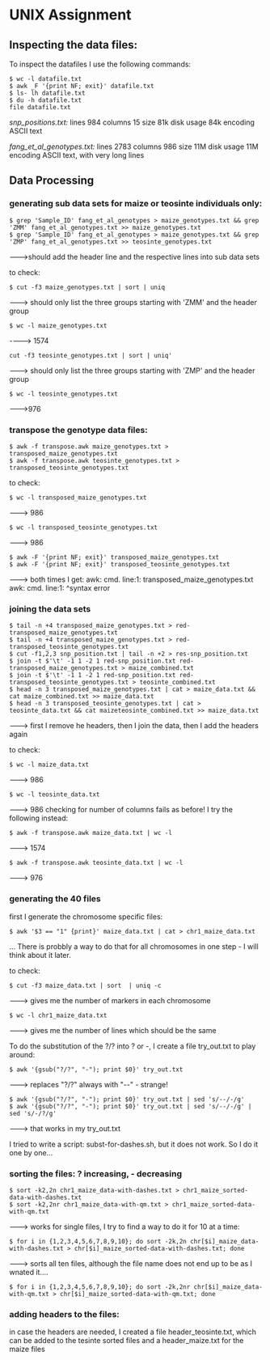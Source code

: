 # UNIX Assignment

## Inspecting the data files:

To inspect the datafiles I use the following commands:
```
$ wc -l datafile.txt
$ awk _F '{print NF; exit}' datafile.txt
$ ls- lh datafile.txt
$ du -h datafile.txt
file datafile.txt
```
*snp_positions.txt:*
lines         984
columns        15
size           81k
disk usage     84k
encoding      ASCII text

*fang_et_al_genotypes.txt:*
lines         2783
columns        986
size            11M
disk usage      11M
encoding      ASCII text, with very long lines

## Data Processing

### generating sub data sets for maize or teosinte individuals only:
```
$ grep 'Sample_ID' fang_et_al_genotypes > maize_genotypes.txt && grep 'ZMM' fang_et_al_genotypes.txt >> maize_genotypes.txt
$ grep 'Sample_ID' fang_et_al_genotypes > maize_genotypes.txt && grep 'ZMP' fang_et_al_genotypes.txt >> teosinte_genotypes.txt
```
--->should add the header line and the respective lines into sub data sets

to check:
```
$ cut -f3 maize_genotypes.txt | sort | uniq
```
---> should only list the three groups starting with 'ZMM' and the header group
```
$ wc -l maize_genotypes.txt
```
----> 1574
```
cut -f3 teosinte_genotypes.txt | sort | uniq'
```
---> should only list the three groups starting with 'ZMP' and the header group
```
$ wc -l teosinte_genotypes.txt
```
--->976

### transpose the genotype data files:
```
$ awk -f transpose.awk maize_genotypes.txt > transposed_maize_genotypes.txt
$ awk -f transpose.awk teosinte_genotypes.txt > transposed_teosinte_genotypes.txt
```
to check:
```
$ wc -l transposed_maize_genotypes.txt
```
---> 986 
```
$ wc -l transposed_teosinte_genotypes.txt
```
---> 986
```
$ awk -F '{print NF; exit}' transposed_maize_genotypes.txt
$ awk -F '{print NF; exit}' transposed_teosinte_genotypes.txt
```
---> both times I get:
awk: cmd. line:1: transposed_maize_genotypes.txt
awk: cmd. line:1:                           ^syntax error



### joining the data sets
```
$ tail -n +4 transposed_maize_genotypes.txt > red-transposed_maize_genotypes.txt
$ tail -n +4 transposed_maize_genotypes.txt > red-transposed_teosinte_genotypes.txt
$ cut -f1,2,3 snp_position.txt | tail -n +2 > res-snp_position.txt
$ join -t $'\t' -1 1 -2 1 red-snp_position.txt red-transposed_maize_genotypes.txt > maize_combined.txt
$ join -t $'\t' -1 1 -2 1 red-snp_position.txt red-transposed_teosinte_genotypes.txt > teosinte_combined.txt
$ head -n 3 transposed_maize_genotypes.txt | cat > maize_data.txt && cat maize_combined.txt >> maize_data.txt
$ head -n 3 transposed_teosinte_genotypes.txt | cat > teosinte_data.txt && cat maizeteosinte_combined.txt >> maize_data.txt
```

---> first I remove he headers, then I join the data, then I add the headers again

to check:
```
$ wc -l maize_data.txt
```
---> 986 
```
$ wc -l teosinte_data.txt
```
---> 986
checking for number of columns fails as before!
I try the following instead:
```
$ awk -f transpose.awk maize_data.txt | wc -l
```
---> 1574
```
$ awk -f transpose.awk teosinte_data.txt | wc -l
```
---> 976

### generating the 40 files
first I generate the chromosome specific files:
```
$ awk '$3 == "1" {print}' maize_data.txt | cat > chr1_maize_data.txt
```
...
There is probbly a way to do that for all chromosomes in one step - I will think about it later.

to check:
```
$ cut -f3 maize_data.txt | sort  | uniq -c
```
---> gives me the number of markers in each chromosome
```
$ wc -l chr1_maize_data.txt 
```
---> gives me the number of lines which should be the same


To do the substitution of the ?/? into ? or -, I create a file try_out.txt to play around:
```
$ awk '{gsub("?/?", "-"); print $0}' try_out.txt
```
---> replaces "?/?" always with "--"  - strange!
```
$ awk '{gsub("?/?", "-"); print $0}' try_out.txt | sed 's/--/-/g'
$ awk '{gsub("?/?", "-"); print $0}' try_out.txt | sed 's/--/-/g' | sed 's/-/?/g'
```
---> that works in my try_out.txt
 
I tried to write a script: subst-for-dashes.sh, but it does not work.
So I do it one by one...

### sorting the files: ? increasing, - decreasing
```
$ sort -k2,2n chr1_maize_data-with-dashes.txt > chr1_maize_sorted-data-with-dashes.txt
$ sort -k2,2nr chr1_maize_data-with-qm.txt > chr1_maize_sorted-data-with-qm.txt
```
---> works for single files, I try to find a way to do it for 10 at a time:

 ```
$ for i in {1,2,3,4,5,6,7,8,9,10}; do sort -2k,2n chr[$i]_maize_data-with-dashes.txt > chr[$i]_maize_sorted-data-with-dashes.txt; done
```
---> sorts all ten files, although the file name does not end up to be as I wnated it....
```
$ for i in {1,2,3,4,5,6,7,8,9,10}; do sort -2k,2nr chr[$i]_maize_data-with-qm.txt > chr[$i]_maize_sorted-data-with-qm.txt; done
```

### adding headers to the files:
in case the headers are needed, I created a file header_teosinte.txt, which can be added to the tesinte sorted files
and a header_maize.txt for the maize files
